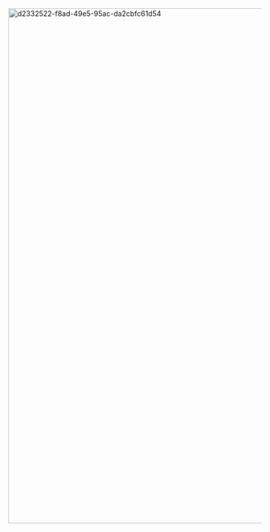 <img width="1024" height="1024" alt="d2332522-f8ad-49e5-95ac-da2cbfc61d54" src="https://github.com/user-attachments/assets/c85ffe0b-a615-46d0-b8ed-c179de7e067a" />
